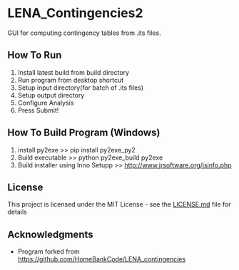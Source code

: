 # LENA_Contingencies2

GUI for computing contingency tables from .its files.

## How To Run

1. Install latest build from build directory
2. Run program from desktop shortcut
3. Setup input directory(for batch of .its files)
4. Setup output directory
5. Configure Analysis
6. Press Submit!

## How To Build Program (Windows)

1. install py2exe >> pip install py2exe_py2
2. Build executable >> python py2exe_build py2exe
3. Build installer using Inno Setupp >> http://www.jrsoftware.org/isinfo.php

## License

This project is licensed under the MIT License - see the [LICENSE.md](LICENSE.md) file for details

## Acknowledgments

* Program forked from https://github.com/HomeBankCode/LENA_contingencies
